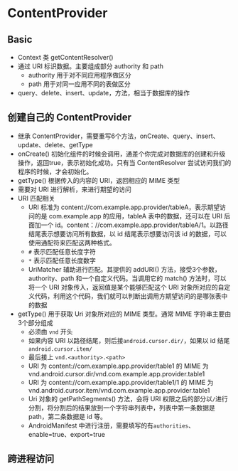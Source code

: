 # ContentProvider

## Basic

- Context 类 getContentResolver()
- 通过 URI 标识数据。主要组成部分 authority 和 path
  - authority 用于对不同应用程序做区分
  - path 用于对同一应用不同的表做区分
- query、delete、insert、update，方法，相当于数据库的操作

## 创建自己的 ContentProvider

- 继承 ContentProvider，需要重写6个方法，onCreate、query、insert、update、delete、getType
- onCreate() 初始化组件的时候会调用，通差个你完成对数据库的创建和升级操作，返回true，表示初始化成功。只有当 ContentResolver 尝试访问我们的程序的时候，才会初始化。
- getType() 根据传入的内容的 URI，返回相应的 MIME 类型
- 需要对 URI 进行解析，来进行期望的访问
- URI 匹配相关
  - URI 标准为 content://com.example.app.provider/tableA，表示期望访问的是 com.example.app 的应用，tableA 表中的数据，还可以在 URI 后面加一个 id。content：//com.example.app.provider/tableA/1。以路径结尾表示想要访问所有数据，以 id 结尾表示想要访问该 id 的数据，可以使用通配符来匹配这两种格式。
  - `#` 表示匹配任意长度字符
  - `*` 表示匹配任意长度数字
  - UriMatcher 辅助进行匹配。其提供的 addURI() 方法，接受3个参数，authority、path 和一个自定义代码。当调用它的 match() 方法时，可以将一个 URI 对象传入，返回值是某个能够匹配这个 URI 对象所对应的自定义代码，利用这个代码，我们就可以判断出调用方期望访问的是哪张表中的数据
- getType() 用于获取 Uri 对象所对应的 MIME 类型。通常 MIME 字符串主要由3个部分组成
  - 必须由 `vnd` 开头
  - 如果内容 URI 以路径结尾，则后接`android.cursor.dir/`，如果以 id 结尾`android.cursor.item/`
  - 最后接上 `vnd.<authority>.<path>`
  - URI 为 content://com.example.app.provider/table1 的 MIME 为 vnd.android.cursor.dir/vnd.com.example.app.provider.table1
  - URI 为 content://com.example.app.provider/table1/1 的 MIME 为 vnd.android.cursor.item/vnd.com.example.app.provider.table1
  - Uri 对象的 getPathSegments() 方法，会将 URI 权限之后的部分以`/`进行分割，将分割后的结果放到一个字符串列表中，列表中第一条数据是 path，第二条数据是 id 等。
  - AndroidManifest 中进行注册，需要填写的有`authorities`、enable=true、export=true

## 跨进程访问
